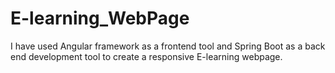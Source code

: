 # E-learning_WebPage
I have used Angular framework as a frontend tool and Spring Boot as a back end development tool to create a responsive E-learning webpage.
